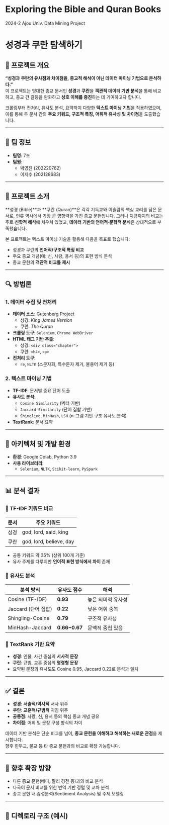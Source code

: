 # Exploring the Bible and Quran Books
2024-2 Ajou Univ. Data Mining Project

# 성경과 쿠란 탐색하기

## 📌 프로젝트 개요
**“성경과 쿠란의 유사점과 차이점을, 종교적 해석이 아닌 데이터 마이닝 기법으로 분석하다.”**  
이 프로젝트는 방대한 종교 문서인 **성경**과 **쿠란**을 **객관적 데이터 기반 분석**을 통해 비교하고, 종교 간 갈등을 완화하고 **상호 이해를 증진**하는 데 기여하고자 합니다.

크롤링부터 전처리, 유사도 분석, 요약까지 다양한 **텍스트 마이닝 기법**을 적용하였으며, 이를 통해 두 문서 간의 **주요 키워드, 구조적 특징, 어휘적 유사성 및 차이점**을 도출했습니다.

---

## 👥 팀 정보

- **팀명**: 7조  
- **팀원**:
  - 박영진 (202220762)
  - 이지수 (202128683)

---

## 🧠 프로젝트 소개

**성경 (Bible)**과 **쿠란 (Quran)**은 각각 기독교와 이슬람의 핵심 교리를 담은 문서로, 인류 역사에서 가장 큰 영향력을 가진 종교 문헌입니다. 그러나 지금까지의 비교는 주로 **신학적 해석**에 치우쳐 있었고, **데이터 기반의 언어적·문학적 분석**은 상대적으로 부족했습니다.

본 프로젝트는 텍스트 마이닝 기술을 활용해 다음을 목표로 했습니다:
- 성경과 쿠란의 **언어적/구조적 특징 비교**
- 주요 종교 개념(예: 신, 사랑, 용서 등)의 표현 방식 분석
- 종교 문헌의 **객관적 비교틀 제시**

---

## 🔍 방법론

### 1. 데이터 수집 및 전처리
- **데이터 소스**: Gutenberg Project  
  - 성경: *King James Version*  
  - 쿠란: *The Quran*
- **크롤링 도구**: `Selenium`, `Chrome WebDriver`
- **HTML 태그 기반 추출**:
  - 성경: `<div class="chapter">`
  - 쿠란: `<h4>`, `<p>`
- **전처리 도구**:
  - `re`, `NLTK` (소문자화, 특수문자 제거, 불용어 제거 등)

### 2. 텍스트 마이닝 기법
- **TF-IDF**: 문서별 중요 단어 도출
- **유사도 분석**:
  - `Cosine Similarity` (벡터 기반)
  - `Jaccard Similarity` (단어 집합 기반)
  - `Shingling`, `MinHash`, `LSH` (n-그램 기반 구조 유사도 분석)
- **TextRank**: 문서 요약

---

## 🧪 아키텍처 및 개발 환경

- **환경**: Google Colab, Python 3.9
- **사용 라이브러리**:
  - `Selenium`, `NLTK`, `Scikit-learn`, `PySpark`

---

## 📊 분석 결과

### 📌 TF-IDF 키워드 비교
| 문서 | 주요 키워드 |
|------|-------------|
| 성경 | god, lord, said, king |
| 쿠란 | god, lord, believe, day |

- 공통 키워드 약 35% (상위 100개 기준)
- 유사 주제를 다루지만 **언어적 표현 방식에서 차이** 존재

### 📌 유사도 분석
| 분석 방식 | 유사도 점수 | 해석 |
|-----------|-------------|------|
| Cosine (TF-IDF) | **0.93** | 높은 의미적 유사성 |
| Jaccard (단어 집합) | **0.22** | 낮은 어휘 중복 |
| Shingling-Cosine | **0.79** | 구조적 유사성 |
| MinHash-Jaccard | **0.66~0.67** | 문맥적 중첩 있음 |

### 📌 TextRank 기반 요약
- **성경**: 인물, 사건 중심의 **서사적 문장**
- **쿠란**: 규범, 교훈 중심의 **명령형 문장**
- 요약된 문장의 유사도도 Cosine 0.95, Jaccard 0.22로 분석과 일치

---

## ✅ 결론

- **성경**: **서술적/역사적** 서사 위주
- **쿠란**: **교훈적/규범적** 지침 위주
- **공통점**: 사랑, 신, 용서 등의 핵심 종교 개념 공유
- **차이점**: 어휘 및 문장 구성 방식의 차이

데이터 기반 분석은 단순 비교를 넘어, **종교 문헌을 이해하고 해석하는 새로운 관점**을 제시합니다.  
향후 힌두교, 불교 등 타 종교 문헌과의 비교로 확장 가능합니다.

---

## 🔮 향후 확장 방향
- 다른 종교 문헌(베다, 팔리 경전 등)과의 비교 분석
- 다국어 문서 비교를 위한 번역 기반 정렬 및 교차 분석
- 종교 문헌 내 감성분석(Sentiment Analysis) 및 주제 모델링

---

## 📁 디렉토리 구조 (예시)
